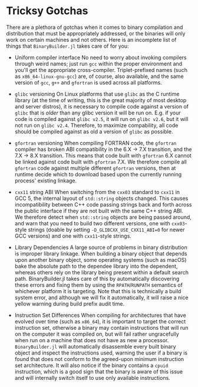 # Tricksy Gotchas

There are a plethora of gotchas when it comes to binary compilation and distribution that must be appropriately addressed, or the binaries will only work on certain machines and not others.  Here is an incomplete list of things that `BinaryBuilder.jl` takes care of for you:

* Uniform compiler interface
No need to worry about invoking compilers through weird names; just run `gcc` within the proper environment and you'll get the appropriate cross-compiler.  Triplet-prefixed names (such as `x86_64-linux-gnu-gcc`) are, of course, also available, and the same version of `gcc`, `g++` and `gfortran` is used across all platforms.

* `glibc` versioning
On Linux platforms that use `glibc` as the C runtime library (at the time of writing, this is the great majority of most desktop and server distros), it is necessary to compile code against a version of `glibc` that is _older_ than any glibc version it will be run on.  E.g. if your code is compiled against `glibc v2.5`, it will run on `glibc v2.6`, but it will not run on `glibc v2.4`.  Therefore, to maximize compability, all code should be compiled against as old a version of `glibc` as possible.

* `gfortran` versioning
When compiling FORTRAN code, the `gfortran` compiler has broken ABI compatibility in the 6.X -> 7.X transition, and the 7.X -> 8.X transition.  This means that code built with `gfortran` 6.X cannot be linked against code built with `gfortran` 7.X.  We therefore compile all `gfortran` code against multiple different `gfortran` versions, then at runtime decide which to download based upon the currently running process' existing linkage.

* `cxx11` string ABI
When switching from the `cxx03` standard to `cxx11` in GCC 5, the internal layout of `std::string` objects changed.  This causes incompatibility between C++ code passing strings back and forth across the public interface if they are not built with the same C++ string ABI.  We therefore detect when `std::string` objects are being passed around, and warn that you need to build two different versions, one with `cxx03`-style strings (doable by setting `-D_GLIBCXX_USE_CXX11_ABI=0` for newer GCC versions) and one with `cxx11`-style strings.

* Library Dependencies
A large source of problems in binary distribution is improper library linkage.  When building a binary object that depends upon another binary object, some operating systems (such as macOS) bake the absolute path to the dependee library into the dependent, whereas others rely on the library being present within a default search path.  BinaryBuilder.jl takes care of this by automatically discovering these errors and fixing them by using the `RPATH`/`RUNPATH` semantics of whichever platform it is targeting.  Note that this is technically a build system error, and although we will fix it automatically, it will raise a nice yellow warning during build prefix audit time.

* Instruction Set Differences
When compiling for architectures that have evolved over time (such as `x86_64`), it is important to target the correct instruction set, otherwise a binary may contain instructions that will run on the computer it was compiled on, but will fail rather ungracefully when run on a machine that does not have as new a processor.  `BinaryBuilder.jl` will automatically disassemble every built binary object and inspect the instructions used, warning the user if a binary is found that does not conform to the agreed-upon minimum instruction set architecture.  It will also notice if the binary contains a `cpuid` instruction, which is a good sign that the binary is aware of this issue and will internally switch itself to use only available instructions.